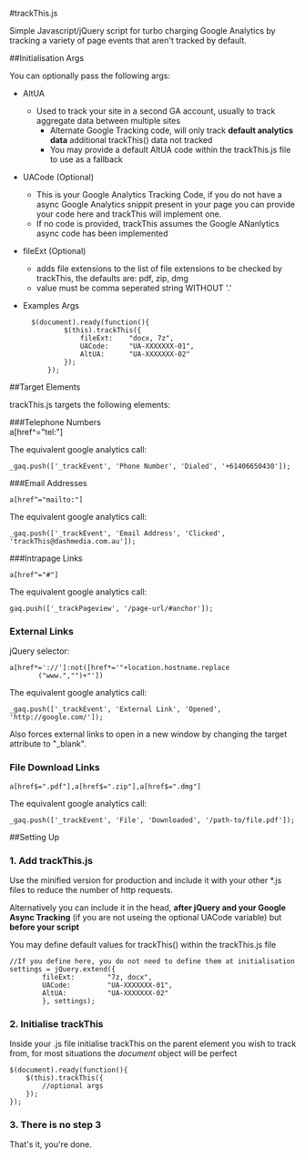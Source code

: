 #trackThis.js

Simple Javascript/jQuery script for turbo charging Google Analytics by tracking a variety of page events that aren't tracked by default.

##Initialisation Args

You can optionally pass the following args:

- AltUA
  - Used to track your site in a second GA account, usually to track aggregate data between multiple sites 
	- Alternate Google Tracking code, will only track **default analytics data** additional trackThis() data not tracked
	- You may provide a default AltUA code within the trackThis.js file to use as a fallback
- UACode (Optional)
	- This is your Google Analytics Tracking Code, if you do not have a async Google Analytics snippit present in your page you can provide your code here and trackThis will implement one.
	- If no code is provided, trackThis assumes the Google ANanlytics async code has been implemented
- fileExt (Optional)
	- adds file extensions to the list of file extensions to be checked by trackThis, the defaults are: pdf, zip, dmg
	- value must be comma seperated string WITHOUT '.'
- Examples Args

		$(document).ready(function(){
	            $(this).trackThis({
	                fileExt: 	"docx, 7z",
	                UACode: 	"UA-XXXXXXX-01",
	                AltUA:		"UA-XXXXXXX-02"
	            });
	        });
	

##Target Elements

trackThis.js targets the following elements:

###Telephone Numbers	
	a[href^="tel:"]
	
The equivalent google analytics call:

	_gaq.push(['_trackEvent', 'Phone Number', 'Dialed', '+61406650430']);
		
###Email Addresses	

	a[href^="mailto:"]
	
The equivalent google analytics call:

	_gaq.push(['_trackEvent', 'Email Address', 'Clicked', 'trackThis@dashmedia.com.au']);
	
###Intrapage Links

	a[href^="#"]
	
The equivalent google analytics call:
	
	gaq.push(['_trackPageview', '/page-url/#anchor']);
	
### External Links

jQuery selector:

	a[href*='://']:not([href*='"+location.hostname.replace
           ("www.","")+"'])
	
The equivalent google analytics call:

	_gaq.push(['_trackEvent', 'External Link', 'Opened', 'http://google.com/']);

Also forces external links to open in a new window by changing the target attribute to "_blank".

### File Download Links

	a[href$=".pdf"],a[href$=".zip"],a[href$=".dmg"]
	
The equivalent google analytics call:

	_gaq.push(['_trackEvent', 'File', 'Downloaded', '/path-to/file.pdf']);

##Setting Up
		
### 1. Add trackThis.js

Use the minified version for production and include it with your other *.js files to reduce the number of http requests.

Alternatively you can include it in the head, **after jQuery and your Google Async Tracking** (if you are not useing the optional UACode variable) but **before your script**

You may define default values for trackThis() within the trackThis.js file
	
	//If you define here, you do not need to define them at initialisation
	settings = jQuery.extend({
			fileExt: 		"7z, docx",
			UACode: 		"UA-XXXXXXX-01",
			AltUA: 			"UA-XXXXXXX-02"
			}, settings);

### 2. Initialise trackThis

Inside your .js file initialise trackThis on the parent element you wish to track from, for most situations the *document* object will be perfect

	$(document).ready(function(){
		$(this).trackThis({
			//optional args
		});
	});

### 3. There is no step 3

That's it, you're done.